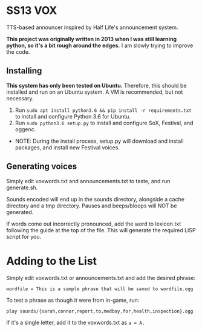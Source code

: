 # SS13 VOX

TTS-based announcer inspired by Half Life's announcement system.

**This project was originally written in 2013 when I was still learning python, so it's a bit rough around the edges.** I am slowly trying to improve the code.

## Installing

**This system has only been tested on Ubuntu.** Therefore, this should be installed and run on an Ubuntu system. A VM is recommended, but not necessary.

1. Run ```sudo apt install python3.6 && pip install -r requirements.txt``` to install and configure Python 3.6 for Ubuntu.
1. Run ```sudo python3.6 setup.py``` to install and configure SoX, Festival, and oggenc.
  * NOTE: During the install process, setup.py will download and install packages, and install new Festival voices.

## Generating voices

Simply edit voxwords.txt and announcements.txt to taste, and run generate.sh.

Sounds encoded will end up in the sounds directory, alongside a cache directory and a tmp directory. Pauses and beeps/bloops will NOT be generated.

If words come out incorrectly pronounced, add the word to lexicon.txt following the guide at the top of the file. This will generate the required LISP script for you.


# Adding to the List

Simply edit voxwords.txt or announcements.txt and add the desired phrase:

```
wordfile = This is a sample phrase that will be saved to wordfile.ogg
```

To test a phrase as though it were from in-game, run:

```
play sounds/{sarah,connor,report,to,medbay,for,health,inspection}.ogg
```

If it's a single letter, add it to the voxwords.txt as ```a = A.```
